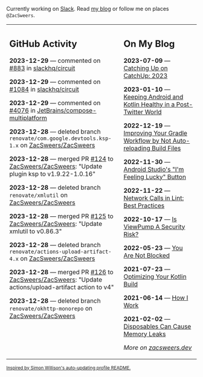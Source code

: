 Currently working on [Slack](https://slack.com/). Read [my blog](https://zacsweers.dev/) or follow me on places `@ZacSweers`.

<table><tr><td valign="top" width="60%">

## GitHub Activity
<!-- githubActivity starts -->
**2023-12-29** — commented on [#883](https://github.com/slackhq/circuit/pull/883#issuecomment-1872324720) in [slackhq/circuit](https://github.com/slackhq/circuit)

**2023-12-29** — commented on [#1084](https://github.com/slackhq/circuit/pull/1084#issuecomment-1872322908) in [slackhq/circuit](https://github.com/slackhq/circuit)

**2023-12-29** — commented on [#4076](https://github.com/JetBrains/compose-multiplatform/issues/4076#issuecomment-1872322851) in [JetBrains/compose-multiplatform](https://github.com/JetBrains/compose-multiplatform)

**2023-12-28** — deleted branch `renovate/com.google.devtools.ksp-1.x` on [ZacSweers/ZacSweers](https://github.com/ZacSweers/ZacSweers)

**2023-12-28** — merged PR [#124](https://github.com/ZacSweers/ZacSweers/pull/124) to [ZacSweers/ZacSweers](https://github.com/ZacSweers/ZacSweers): "Update plugin ksp to v1.9.22-1.0.16"

**2023-12-28** — deleted branch `renovate/xmlutil` on [ZacSweers/ZacSweers](https://github.com/ZacSweers/ZacSweers)

**2023-12-28** — merged PR [#125](https://github.com/ZacSweers/ZacSweers/pull/125) to [ZacSweers/ZacSweers](https://github.com/ZacSweers/ZacSweers): "Update xmlutil to v0.86.3"

**2023-12-28** — deleted branch `renovate/actions-upload-artifact-4.x` on [ZacSweers/ZacSweers](https://github.com/ZacSweers/ZacSweers)

**2023-12-28** — merged PR [#126](https://github.com/ZacSweers/ZacSweers/pull/126) to [ZacSweers/ZacSweers](https://github.com/ZacSweers/ZacSweers): "Update actions/upload-artifact action to v4"

**2023-12-28** — deleted branch `renovate/okhttp-monorepo` on [ZacSweers/ZacSweers](https://github.com/ZacSweers/ZacSweers)
<!-- githubActivity ends -->
</td><td valign="top" width="40%">

## On My Blog
<!-- blog starts -->
**2023-07-09** — [Catching Up on CatchUp: 2023](https://www.zacsweers.dev/catching-up-on-catchup-2023/)

**2023-01-10** — [Keeping Android and Kotlin Healthy in a Post-Twitter World](https://www.zacsweers.dev/keeping-android-healthy/)

**2022-12-19** — [Improving Your Gradle Workflow by Not Auto-reloading Build Files](https://www.zacsweers.dev/improving-your-workflow-by-not-auto-reloading-build-files/)

**2022-11-30** — [Android Studio's "I'm Feeling Lucky" Button](https://www.zacsweers.dev/android-studios-im-feeling-lucky-button/)

**2022-11-22** — [Network Calls in Lint: Best Practices](https://www.zacsweers.dev/network-calls-in-lint-best-practices/)

**2022-10-17** — [Is ViewPump A Security Risk?](https://www.zacsweers.dev/is-viewpump-a-security-risk/)

**2022-05-23** — [You Are Not Blocked](https://www.zacsweers.dev/you-are-not-blocked/)

**2021-07-23** — [Optimizing Your Kotlin Build](https://www.zacsweers.dev/optimizing-your-kotlin-build/)

**2021-06-14** — [How I Work](https://www.zacsweers.dev/how-i-work/)

**2021-02-02** — [Disposables Can Cause Memory Leaks](https://www.zacsweers.dev/disposables-can-cause-memory-leaks/)
<!-- blog ends -->
_More on [zacsweers.dev](https://zacsweers.dev/)_
</td></tr></table>

<sub><a href="https://simonwillison.net/2020/Jul/10/self-updating-profile-readme/">Inspired by Simon Willison's auto-updating profile README.</a></sub>